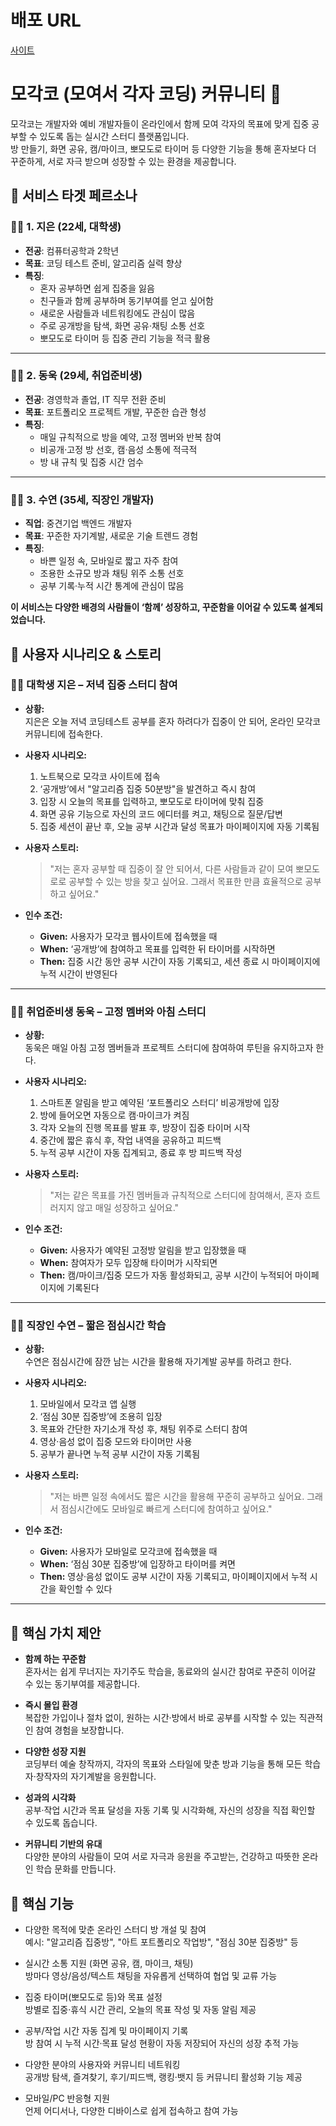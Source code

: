 # 배포 URL
[사이트](https://taek2222.github.io/Mogakco-Community/)

# 모각코 (모여서 각자 코딩) 커뮤니티 🚀

모각코는 개발자와 예비 개발자들이 온라인에서 함께 모여 각자의 목표에 맞게 집중 공부할 수 있도록 돕는 실시간 스터디 플랫폼입니다.  
방 만들기, 화면 공유, 캠/마이크, 뽀모도로 타이머 등 다양한 기능을 통해 혼자보다 더 꾸준하게, 서로 자극 받으며 성장할 수 있는 환경을 제공합니다.

## 👤 서비스 타겟 페르소나

### 🧑‍💻 1. 지은 (22세, 대학생)
- **전공**: 컴퓨터공학과 2학년  
- **목표**: 코딩 테스트 준비, 알고리즘 실력 향상  
- **특징**:  
    - 혼자 공부하면 쉽게 집중을 잃음  
    - 친구들과 함께 공부하며 동기부여를 얻고 싶어함  
    - 새로운 사람들과 네트워킹에도 관심이 많음  
    - 주로 공개방을 탐색, 화면 공유·채팅 소통 선호  
    - 뽀모도로 타이머 등 집중 관리 기능을 적극 활용  

---

### 👨‍🎓 2. 동욱 (29세, 취업준비생)
- **전공**: 경영학과 졸업, IT 직무 전환 준비  
- **목표**: 포트폴리오 프로젝트 개발, 꾸준한 습관 형성  
- **특징**:  
    - 매일 규칙적으로 방을 예약, 고정 멤버와 반복 참여  
    - 비공개·고정 방 선호, 캠·음성 소통에 적극적  
    - 방 내 규칙 및 집중 시간 엄수  

---

### 👩‍💼 3. 수연 (35세, 직장인 개발자)
- **직업**: 중견기업 백엔드 개발자  
- **목표**: 꾸준한 자기계발, 새로운 기술 트렌드 경험  
- **특징**:  
    - 바쁜 일정 속, 모바일로 짧고 자주 참여  
    - 조용한 소규모 방과 채팅 위주 소통 선호  
    - 공부 기록·누적 시간 통계에 관심이 많음  

**이 서비스는 다양한 배경의 사람들이 ‘함께’ 성장하고, 꾸준함을 이어갈 수 있도록 설계되었습니다.**

## 📝 사용자 시나리오 & 스토리

### 🧑‍💻 대학생 지은 – 저녁 집중 스터디 참여

- **상황:**  
  지은은 오늘 저녁 코딩테스트 공부를 혼자 하려다가 집중이 안 되어, 온라인 모각코 커뮤니티에 접속한다.

- **사용자 시나리오:**  
    1. 노트북으로 모각코 사이트에 접속  
    2. ‘공개방’에서 "알고리즘 집중 50분방"을 발견하고 즉시 참여  
    3. 입장 시 오늘의 목표를 입력하고, 뽀모도로 타이머에 맞춰 집중  
    4. 화면 공유 기능으로 자신의 코드 에디터를 켜고, 채팅으로 질문/답변  
    5. 집중 세션이 끝난 후, 오늘 공부 시간과 달성 목표가 마이페이지에 자동 기록됨  

- **사용자 스토리:**  
  > "저는 혼자 공부할 때 집중이 잘 안 되어서, 다른 사람들과 같이 모여 뽀모도로로 공부할 수 있는 방을 찾고 싶어요. 그래서 목표한 만큼 효율적으로 공부하고 싶어요."

- **인수 조건:**  
  - **Given:** 사용자가 모각코 웹사이트에 접속했을 때  
  - **When:** ‘공개방’에 참여하고 목표를 입력한 뒤 타이머를 시작하면  
  - **Then:** 집중 시간 동안 공부 시간이 자동 기록되고, 세션 종료 시 마이페이지에 누적 시간이 반영된다

---

### 👨‍🎓 취업준비생 동욱 – 고정 멤버와 아침 스터디

- **상황:**  
  동욱은 매일 아침 고정 멤버들과 프로젝트 스터디에 참여하여 루틴을 유지하고자 한다.

- **사용자 시나리오:**  
    1. 스마트폰 알림을 받고 예약된 ‘포트폴리오 스터디’ 비공개방에 입장  
    2. 방에 들어오면 자동으로 캠·마이크가 켜짐  
    3. 각자 오늘의 진행 목표를 발표 후, 방장이 집중 타이머 시작  
    4. 중간에 짧은 휴식 후, 작업 내역을 공유하고 피드백  
    5. 누적 공부 시간이 자동 집계되고, 종료 후 방 피드백 작성  

- **사용자 스토리:**  
  > "저는 같은 목표를 가진 멤버들과 규칙적으로 스터디에 참여해서, 혼자 흐트러지지 않고 매일 성장하고 싶어요."

- **인수 조건:**  
  - **Given:** 사용자가 예약된 고정방 알림을 받고 입장했을 때  
  - **When:** 참여자가 모두 입장해 타이머가 시작되면  
  - **Then:** 캠/마이크/집중 모드가 자동 활성화되고, 공부 시간이 누적되어 마이페이지에 기록된다

---

### 👩‍💼 직장인 수연 – 짧은 점심시간 학습

- **상황:**  
  수연은 점심시간에 잠깐 남는 시간을 활용해 자기계발 공부를 하려고 한다.

- **사용자 시나리오:**  
    1. 모바일에서 모각코 앱 실행  
    2. ‘점심 30분 집중방’에 조용히 입장  
    3. 목표와 간단한 자기소개 작성 후, 채팅 위주로 스터디 참여  
    4. 영상·음성 없이 집중 모드와 타이머만 사용  
    5. 공부가 끝나면 누적 공부 시간이 자동 기록됨  

- **사용자 스토리:**  
  > "저는 바쁜 일정 속에서도 짧은 시간을 활용해 꾸준히 공부하고 싶어요. 그래서 점심시간에도 모바일로 빠르게 스터디에 참여하고 싶어요."

- **인수 조건:**  
  - **Given:** 사용자가 모바일로 모각코에 접속했을 때  
  - **When:** ‘점심 30분 집중방’에 입장하고 타이머를 켜면  
  - **Then:** 영상·음성 없이도 공부 시간이 자동 기록되고, 마이페이지에서 누적 시간을 확인할 수 있다

---

## 🌟 핵심 가치 제안

- **함께 하는 꾸준함**  
  혼자서는 쉽게 무너지는 자기주도 학습을, 동료와의 실시간 참여로 꾸준히 이어갈 수 있는 동기부여를 제공합니다.

- **즉시 몰입 환경**  
  복잡한 가입이나 절차 없이, 원하는 시간·방에서 바로 공부를 시작할 수 있는 직관적인 참여 경험을 보장합니다.

- **다양한 성장 지원**  
  코딩부터 예술 창작까지, 각자의 목표와 스타일에 맞춘 방과 기능을 통해 모든 학습자·창작자의 자기계발을 응원합니다.

- **성과의 시각화**  
  공부·작업 시간과 목표 달성을 자동 기록 및 시각화해, 자신의 성장을 직접 확인할 수 있도록 돕습니다.

- **커뮤니티 기반의 유대**  
  다양한 분야의 사람들이 모여 서로 자극과 응원을 주고받는, 건강하고 따뜻한 온라인 학습 문화를 만듭니다.

## 🚀 핵심 기능

- 다양한 목적에 맞춘 온라인 스터디 방 개설 및 참여  
  예시: "알고리즘 집중방", "아트 포트폴리오 작업방", "점심 30분 집중방" 등

- 실시간 소통 지원 (화면 공유, 캠, 마이크, 채팅)  
  방마다 영상/음성/텍스트 채팅을 자유롭게 선택하여 협업 및 교류 가능

- 집중 타이머(뽀모도로 등)와 목표 설정  
  방별로 집중·휴식 시간 관리, 오늘의 목표 작성 및 자동 알림 제공

- 공부/작업 시간 자동 집계 및 마이페이지 기록  
  방 참여 시 누적 시간·목표 달성 현황이 자동 저장되어 자신의 성장 추적 가능

- 다양한 분야의 사용자와 커뮤니티 네트워킹  
  공개방 탐색, 즐겨찾기, 후기/피드백, 랭킹·뱃지 등 커뮤니티 활성화 기능 제공

- 모바일/PC 반응형 지원  
  언제 어디서나, 다양한 디바이스로 쉽게 접속하고 참여 가능
